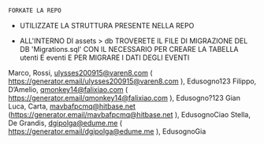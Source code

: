 ```sh
FORKATE LA REPO
```

- UTILIZZATE LA STRUTTURA PRESENTE NELLA REPO

- ALL'INTERNO DI assets > db TROVERETE IL FILE DI MIGRAZIONE DEL DB 'Migrations.sql' CON IL NECESSARIO PER CREARE LA TABELLA utenti E eventi E PER MIGRARE I DATI DEGLI EVENTI





Marco, Rossi, ulysses200915@varen8.com ( https://generator.email/ulysses200915@varen8.com ), Edusogno123
Filippo, D’Amelio, qmonkey14@falixiao.com ( https://generator.email/qmonkey14@falixiao.com ), Edusogno?123
Gian Luca, Carta, mavbafpcmq@hitbase.net (https://generator.email/mavbafpcmq@hitbase.net ), EdusognoCiao
Stella, De Grandis, dgipolga@edume.me  ( https://generator.email/dgipolga@edume.me ), EdusognoGia

